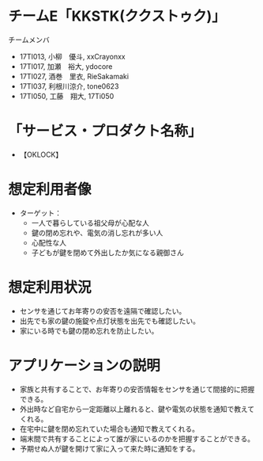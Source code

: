 # チームE「KKSTK(ククストゥク)」
チームメンバ
- 17TI013, 小柳　優斗, xxCrayonxx
- 17TI017, 加瀬　裕大, ydocore
- 17TI027, 酒巻　里衣, RieSakamaki
- 17TI037, 利根川涼介, tone0623
- 17TI050, 工藤　翔大, 17Ti050

# 「サービス・プロダクト名称」
- 【OKLOCK】

# 想定利用者像
- ターゲット：
  - 一人で暮らしている祖父母が心配な人
  - 鍵の閉め忘れや、電気の消し忘れが多い人
  - 心配性な人
  - 子どもが鍵を閉めて外出したか気になる親御さん

# 想定利用状況
- センサを通じてお年寄りの安否を遠隔で確認したい。
- 出先でも家の鍵の施錠や点灯状態を出先でも確認したい。
- 家にいる時でも鍵の閉め忘れを防止したい。

# アプリケーションの説明
- 家族と共有することで、お年寄りの安否情報をセンサを通じて間接的に把握できる。
- 外出時など自宅から一定距離以上離れると、鍵や電気の状態を通知で教えてくれる。
- 在宅中に鍵を閉め忘れていた場合も通知で教えてくれる。
- 端末間で共有することによって誰が家にいるのかを把握することができる。
- 予期せぬ人が鍵を開けて家に入って来た時に通知をする。
